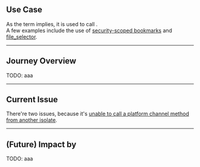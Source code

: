 <PageTitleHeader section="calling platform-specific APIs" title="Use Case"/>

## Use Case

As the term implies, it is used to call <UniqueTerm val="platform-specific APIs"/>.  
A few examples include the use of [security-scoped bookmarks](https://pub.dev/packages/macos_secure_bookmarks) and [file_selector](https://pub.dev/packages/file_selector).

---

<PageTitleHeader section="calling platform-specific APIs" title="Journey Overview"/>

## Journey Overview

TODO: aaa

---

<PageTitleHeader section="calling platform-specific APIs" title="Issues"/>

## Current Issue

There're two issues, because it's [unable to call a platform channel method from another isolate](https://github.com/flutter/flutter/issues/13937).

---

<PageTitleHeader section="calling platform-specific APIs" title="Impact"/>

## (Future) Impact by <TechnicalTerm val="Isolate Platform Channels"/>

TODO: aaa
